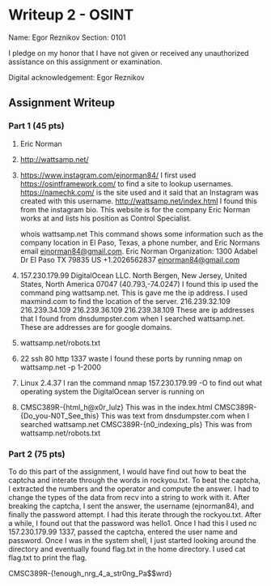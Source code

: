 # Writeup 2 - OSINT

Name: Egor Reznikov
Section: 0101

I pledge on my honor that I have not given or received any unauthorized assistance on this assignment or examination.

Digital acknowledgement: Egor Reznikov

## Assignment Writeup

### Part 1 (45 pts)

1. Eric Norman

2. http://wattsamp.net/

3. https://www.instagram.com/ejnorman84/
    I first used https://osintframework.com/ to find a site to lookup usernames. https://namechk.com/ is the site used and it said that an Instagram was created with this username.
   http://wattsamp.net/index.html
    I found this from the instagram bio. This website is for the company Eric Norman works at and lists his position as Control Specialist.

   whois wattsamp.net
   This command shows some information such as the company location in El Paso, Texas, a phone number, and Eric Normans email ejnorman84@gmail.com.
    Eric Norman
    Organization:
    1300 Adabel Dr
    El Paso
    TX
    79835
    US
    +1.2026562837
    ejnorman84@gmail.com

4. 157.230.179.99 DigitalOcean LLC. North Bergen, New Jersey, United States, North America 07047 (40.793,-74.0247)
    I found this ip used the command ping wattsamp.net. This is gave me the ip address. I used maxmind.com to find the location of the server.
   216.239.32.109
   216.239.34.109
   216.239.36.109
   216.239.38.109
    These are ip addresses that I found from dnsdumpster.com when I searched wattsamp.net. These are addresses are for google domains.

5. wattsamp.net/robots.txt

6. 22 ssh
   80 http
   1337 waste
    I found these ports by running nmap on wattsamp.net -p 1-2000

7. Linux 2.4.37
    I ran the command nmap 157.230.179.99 -O to find out what operating system the DigitalOcean server is running on

8. CMSC389R-{html_h@x0r_lulz}
    This was in the index.html
   CMSC389R-{Do_you-N0T_See_this}
    This was text from dnsdumpster.com when I searched wattsamp.net
   CMSC389R-{n0_indexing_pls} 
    This was from wattsamp.net/robots.txt

### Part 2 (75 pts)
To do this part of the assignment, I would have find out how to beat the captcha and interate through the words in rockyou.txt. To beat the captcha, I extracted the numbers and the operator and compute the answer. I had to change the types of the data from recv into a string to work with it. After breaking the captcha, I sent the answer, the username (ejnorman84), and finally the password attempt. I had this iterate through the rockyou.txt. After a while, I found out that the password was hello1. Once I had this I used nc 157.230.179.99 1337, passed the captcha, entered the user name and password. Once I was in the system shell, I just started looking around the directory and eventually found flag.txt in the home directory. I used cat flag.txt to print the flag.

CMSC389R-{!enough_nrg_4_a_str0ng_Pa$$wrd}
